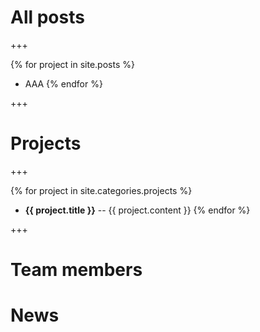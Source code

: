 ---
---
# All posts

+++

{% for project in site.posts %}
- AAA
{% endfor %}

+++

# Projects

+++

{% for project in site.categories.projects %}
- **{{ project.title }}** -- {{ project.content }}
{% endfor %}

+++

# Team members

# News
